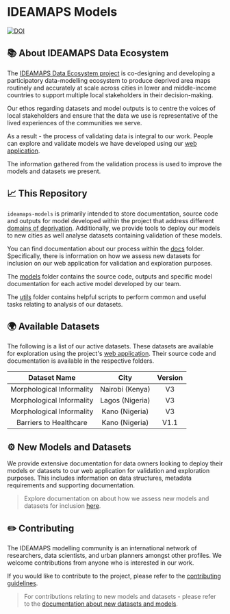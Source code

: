 # IDEAMAPS Models 
[![DOI](https://zenodo.org/badge/774337168.svg)](https://doi.org/10.5281/zenodo.14699939)

## 📚 About IDEAMAPS Data Ecosystem

The [IDEAMAPS Data Ecosystem project](https://www.ideamapsnetwork.org/project/ideamaps-data-ecosystem) is co-designing and developing a participatory data-modelling ecosystem to produce deprived area maps routinely and accurately at scale across cities in lower and middle-income countries to support multiple local stakeholders in their decision-making.

Our ethos regarding datasets and model outputs is to centre the voices of local stakeholders and ensure that the data we use is representative of the lived experiences of the communities we serve. 

As a result - the process of validating data is integral to our work. People can explore and validate models we have developed using our [web application](https://ideamapsdataecosystem.org).

The information gathered from the validation process is used to improve the models and datasets we present.

## 📈 This Repository
`ideamaps-models` is primarily intended to store documentation, source code and outputs for model developed within the project that address different [domains of deprivation](https://doi.org/10.1016/j.compenvurbsys.2022.101770). Additionally, we provide tools to deploy our models to new cities as well analyse datasets containing validation of these models.

You can find documentation about our process within the [docs](/docs) folder. Specifically, there is information on how we assess new datasets for inclusion on our web application for validation and exploration purposes.

The [models](/models) folder contains the source code, outputs and specific model documentation for each active model developed by our team. 

The [utils](/utils) folder contains helpful scripts to perform common and useful tasks relating to analysis of our datasets.


## 🌍 Available Datasets
The following is a list of our active datasets. These datasets are available for exploration using the project's [web application](https://ideamapsdataecosystem.org). Their source code and documentation is available in the respective folders.

|     Dataset Name     |      City       | Version |
|:--------------------:|:---------------:|:-------:|
| Morphological Informality | Nairobi (Kenya) |   V3    |
| Morphological Informality | Lagos (Nigeria)  |   V3    |
| Morphological Informality | Kano (Nigeria)   |   V3    |
|  Barriers to Healthcare   | Kano (Nigeria)   |  V1.1   |


## ⚙️ New Models and Datasets
We provide extensive documentation for data owners looking to deploy their models or datasets to our web application for validation and exploration purposes. This includes information on data structures, metadata requirements and supporting documentation. 

> Explore documentation on about how we assess new models and datasets for inclusion [here](/docs/datasets/README.md).

## ✏️ Contributing
The IDEAMAPS modelling community is an international network of researchers, data scientists, and urban planners amongst other profiles. We welcome contributions from anyone who is interested in our work.

If you would like to contribute to the project, please refer to the [contributing guidelines](/CONTRIBUTING.md).

> For contributions relating to new models and datasets - please refer to the [documentation about new datasets and models](/docs/datasets/README.md).

